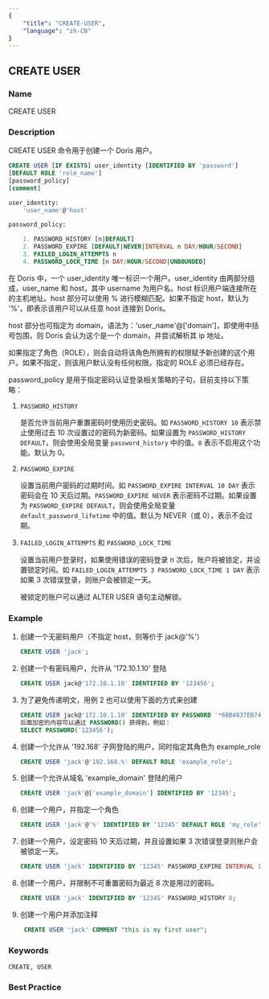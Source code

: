 ```yaml
---
{
    "title": "CREATE-USER",
    "language": "zh-CN"
}
---
```


<!--
Licensed to the Apache Software Foundation (ASF) under one
or more contributor license agreements.  See the NOTICE file
distributed with this work for additional information
regarding copyright ownership.  The ASF licenses this file
to you under the Apache License, Version 2.0 (the
"License"); you may not use this file except in compliance
with the License.  You may obtain a copy of the License at

  http://www.apache.org/licenses/LICENSE-2.0

Unless required by applicable law or agreed to in writing,
software distributed under the License is distributed on an
"AS IS" BASIS, WITHOUT WARRANTIES OR CONDITIONS OF ANY
KIND, either express or implied.  See the License for the
specific language governing permissions and limitations
under the License.
-->

## CREATE USER

### Name

CREATE USER

### Description

CREATE USER 命令用于创建一个 Doris 用户。

```sql
CREATE USER [IF EXISTS] user_identity [IDENTIFIED BY 'password']
[DEFAULT ROLE 'role_name']
[password_policy]
[comment]  

user_identity:
    'user_name'@'host'

password_policy:

    1. PASSWORD_HISTORY [n|DEFAULT]
    2. PASSWORD_EXPIRE [DEFAULT|NEVER|INTERVAL n DAY/HOUR/SECOND]
    3. FAILED_LOGIN_ATTEMPTS n
    4. PASSWORD_LOCK_TIME [n DAY/HOUR/SECOND|UNBOUNDED]
```

在 Doris 中，一个 user_identity 唯一标识一个用户。user_identity 由两部分组成，user_name 和 host，其中 username 为用户名。host 标识用户端连接所在的主机地址。host 部分可以使用 % 进行模糊匹配。如果不指定 host，默认为 '%'，即表示该用户可以从任意 host 连接到 Doris。

host 部分也可指定为 domain，语法为：'user_name'@['domain']，即使用中括号包围，则 Doris 会认为这个是一个 domain，并尝试解析其 ip 地址。

如果指定了角色（ROLE），则会自动将该角色所拥有的权限赋予新创建的这个用户。如果不指定，则该用户默认没有任何权限。指定的 ROLE 必须已经存在。

password_policy 是用于指定密码认证登录相关策略的子句，目前支持以下策略：

1. `PASSWORD_HISTORY`

    是否允许当前用户重置密码时使用历史密码。如 `PASSWORD_HISTORY 10` 表示禁止使用过去 10 次设置过的密码为新密码。如果设置为 `PASSWORD_HISTORY DEFAULT`，则会使用全局变量 `password_history` 中的值。`0` 表示不启用这个功能。默认为 0。

2. `PASSWORD_EXPIRE`

    设置当前用户密码的过期时间。如 `PASSWORD_EXPIRE INTERVAL 10 DAY` 表示密码会在 10 天后过期。`PASSWORD_EXPIRE NEVER` 表示密码不过期。如果设置为 `PASSWORD_EXPIRE DEFAULT`，则会使用全局变量 `default_password_lifetime` 中的值。默认为 NEVER（或 0），表示不会过期。

3. `FAILED_LOGIN_ATTEMPTS` 和 `PASSWORD_LOCK_TIME`

    设置当前用户登录时，如果使用错误的密码登录 n 次后，账户将被锁定，并设置锁定时间。如 `FAILED_LOGIN_ATTEMPTS 3 PASSWORD_LOCK_TIME 1 DAY` 表示如果 3 次错误登录，则账户会被锁定一天。

    被锁定的账户可以通过 ALTER USER 语句主动解锁。

### Example

1. 创建一个无密码用户（不指定 host，则等价于 jack@'%'）

    ```sql
    CREATE USER 'jack';
    ```

2. 创建一个有密码用户，允许从 '172.10.1.10' 登陆

    ```sql
    CREATE USER jack@'172.10.1.10' IDENTIFIED BY '123456';
    ```

3. 为了避免传递明文，用例 2 也可以使用下面的方式来创建

    ```sql
    CREATE USER jack@'172.10.1.10' IDENTIFIED BY PASSWORD '*6BB4837EB74329105EE4568DDA7DC67ED2CA2AD9';
    后面加密的内容可以通过 PASSWORD() 获得到，例如：
    SELECT PASSWORD('123456');
    ```

4. 创建一个允许从 '192.168' 子网登陆的用户，同时指定其角色为 example_role

    ```sql
    CREATE USER 'jack'@'192.168.%' DEFAULT ROLE 'example_role';
    ```

5. 创建一个允许从域名 'example_domain' 登陆的用户

    ```sql
    CREATE USER 'jack'@['example_domain'] IDENTIFIED BY '12345';
    ```

6. 创建一个用户，并指定一个角色

    ```sql
    CREATE USER 'jack'@'%' IDENTIFIED BY '12345' DEFAULT ROLE 'my_role';
    ```

7. 创建一个用户，设定密码 10 天后过期，并且设置如果 3 次错误登录则账户会被锁定一天。

    ```sql
    CREATE USER 'jack' IDENTIFIED BY '12345' PASSWORD_EXPIRE INTERVAL 10 DAY FAILED_LOGIN_ATTEMPTS 3 PASSWORD_LOCK_TIME 1 DAY;
    ```

8. 创建一个用户，并限制不可重置密码为最近 8 次是用过的密码。

    ```sql
    CREATE USER 'jack' IDENTIFIED BY '12345' PASSWORD_HISTORY 8;
    ```

9. 创建一个用户并添加注释

   ```sql
    CREATE USER 'jack' COMMENT "this is my first user";
    ```

### Keywords

    CREATE, USER

### Best Practice

